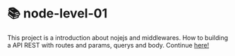 # :books: node-level-01
This project is a introduction about nojejs and middlewares. How to building a API REST with routes and params, querys and body. Continue [here!](https://github.com/apfjunior/concepts-dev)

